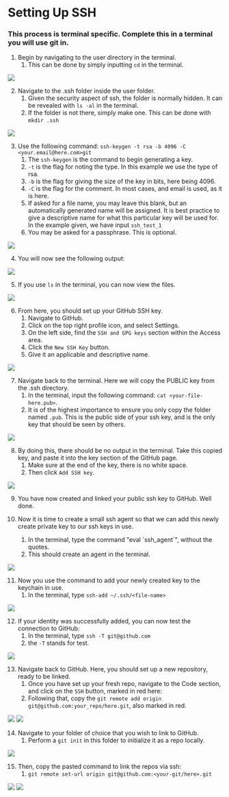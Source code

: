 # Setting Up SSH

### This process is terminal specific. Complete this in a terminal you will use git in.

1. Begin by navigating to the user directory in the terminal.
   1. This can be done by simply inputting `cd` in the terminal.

![](C:\Users\Andre\Pictures\ssh_order\ssh_part_1.png)

2. Navigate to the .ssh folder inside the user folder.
   1. Given the security aspect of ssh, the folder is normally hidden. It can be revealed with `ls -al` in the terminal.
   2. If the folder is not there, simply make one. This can be done with `mkdir .ssh`

![](C:\Users\Andre\Pictures\ssh_order\ssh_part_2.png)

3. Use the following command: `ssh-keygen -t rsa -b 4096 -C <your.email@here.com>git `
   1. The `ssh-keygen` is the command to begin generating a key.
   2. `-t` is the flag for noting the type. In this example we use the type of rsa.
   3. `-b` is the flag for giving the size of the key in bits, here being 4096.
   4. `-C` is the flag for the comment. In most cases, and email is used, as it is here.
   5. If asked for a file name, you may leave this blank, but an automatically generated name will be assigned. It is best practice to give a descriptive name for what this particular key will be used for. In the example given, we have input `ssh_test_1`
   6. You may be asked for a passphrase. This is optional.

![](C:\Users\Andre\Pictures\ssh_order\ssh_part_3.png)

4. You will now see the following output:

![](C:\Users\Andre\Pictures\ssh_order\ssh_part_5.png)

5. If you use `ls` in the terminal, you can now view the files.

![](C:\Users\Andre\Pictures\ssh_order\ssh_part_6.png)

6. From here, you should set up your GitHub SSH key.
   1. Navigate to GitHub.
   2. Click on the top right profile icon, and select Settings.
   3. On the left side, find the `SSH and GPG keys` section within the Access area.
   4. Click the `New SSH Key` button.
   5. Give it an applicable and descriptive name.

![](C:\Users\Andre\Pictures\ssh_order\ssh_part_7.png)

7. Navigate back to the terminal. Here we will copy the PUBLIC key from the .ssh directory.
   1. In the terminal, input the following command: `cat <your-file-here.pub>`.
   2. It is of the highest importance to ensure you only copy the folder named `.pub`. This is the public side of your ssh key, and is the only key that should be seen by others.

![](C:\Users\Andre\Pictures\ssh_order\ssh_part_8.png)

8. By doing this, there should be no output in the terminal. Take this copied key, and paste it into the key section of the GitHub page.
   1. Make sure at the end of the key, there is no white space.
   2. Then click `Add SSH key`.

![](C:\Users\Andre\Pictures\ssh_order\ssh_part_9.png)

9. You have now created and linked your public ssh key to GitHub. Well done.

10. Now it is time to create a small ssh agent so that we can add this newly create private key to our ssh keys in use.
    1. In the terminal, type the command "eval \`ssh_agent\`", without the quotes.
    2. This should create an agent in the terminal.

![](C:\Users\Andre\Pictures\ssh_order\Screenshot_10.png)

11. Now you use the command to add your newly created key to the keychain in use.
    1. In the terminal, type `ssh-add ~/.ssh/<file-name>`

![](C:\Users\Andre\Pictures\ssh_order\ssh_part_11.png)


12. If your identity was successfully added, you can now test the connection to GitHub:
    1. In the terminal, type `ssh -T git@github.com`
    2. the `-T` stands for test.

![](C:\Users\Andre\Pictures\ssh_order\ssh_part_15.png)

13. Navigate back to GitHub. Here, you should set up a new repository, ready to be linked.
    1. Once you have set up your fresh repo, navigate to the Code section, and click on the `SSH` button, marked in red here:
    2. Following that, copy the `git remote add origin git@github.com:your_repo/here.git`, also marked in red.

![](C:\Users\Andre\Pictures\ssh_order\ssh_part_12.png)
![](C:\Users\Andre\Pictures\ssh_order\ssh_part_13.png)

14. Navigate to your folder of choice that you wish to link to GitHub.
    1. Perform a `git init` in this folder to initialize it as a repo locally.

![](C:\Users\Andre\Pictures\ssh_order\ssh_part_14.png)

15. Then, copy the pasted command to link the repos via ssh:
    1. `git remote set-url origin git@github.com:<your-git/here>.git`

![](C:\Users\Andre\Pictures\ssh_order\ssh_part_16.png)
![](C:\Users\Andre\Pictures\ssh_order\ssh_part_17.png)

